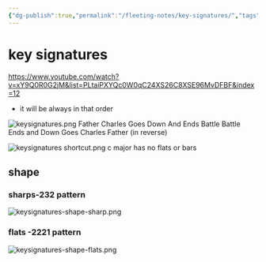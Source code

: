 ```yaml
---
{"dg-publish":true,"permalink":"/fleeting-notes/key-signatures/","tags":["#piano"]}
---
```



# key signatures

https://www.youtube.com/watch?v=xY9Q0R0G2jM&list=PLtaiPXYQc0W0qC24XS26C8XSE96MvDFBF&index=12

- it will be always in that order

![keysignatures.png](/img/user/img/keysignatures.png)
Father Charles Goes Down And Ends Battle
Battle Ends and Down Goes Charles Father
(in reverse)


![keysignatures shortcut.png](/img/user/img/keysignatures%20shortcut.png)
 c major has no flats or bars
## shape 
### sharps-232 pattern

![keysignatures-shape-sharp.png](/img/user/img/keysignatures-shape-sharp.png)

### flats -2221 pattern
![keysignatures-shape-flats.png](/img/user/img/keysignatures-shape-flats.png)